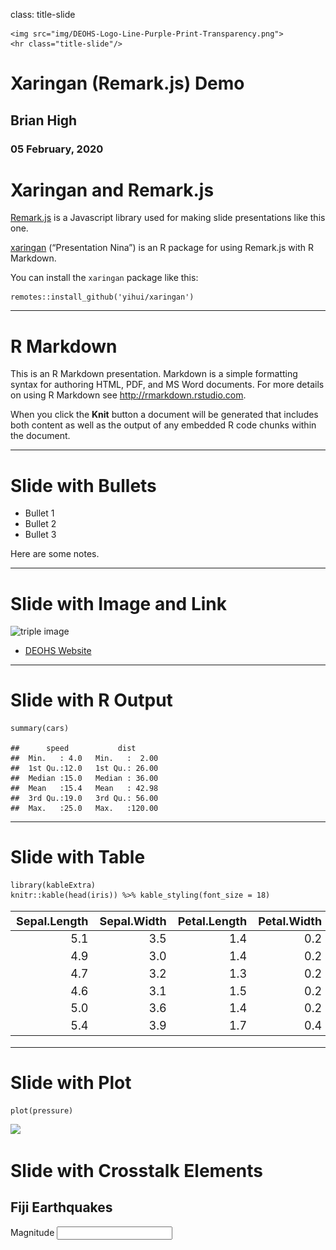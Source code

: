 class: title-slide

    <img src="img/DEOHS-Logo-Line-Purple-Print-Transparency.png">
    <hr class="title-slide"/>

Xaringan (Remark.js) Demo
=========================

Brian High
----------

### 05 February, 2020

Xaringan and Remark.js
======================

[Remark.js](https://remarkjs.com/) is a Javascript library used for
making slide presentations like this one.

[xaringan](https://github.com/yihui/xaringan) (“Presentation Nina”) is
an R package for using Remark.js with R Markdown.

You can install the `xaringan` package like this:

    remotes::install_github('yihui/xaringan')

------------------------------------------------------------------------

R Markdown
==========

This is an R Markdown presentation. Markdown is a simple formatting
syntax for authoring HTML, PDF, and MS Word documents. For more details
on using R Markdown see
<a href="http://rmarkdown.rstudio.com" class="uri">http://rmarkdown.rstudio.com</a>.

When you click the **Knit** button a document will be generated that
includes both content as well as the output of any embedded R code
chunks within the document.

------------------------------------------------------------------------

Slide with Bullets
==================

-   Bullet 1
-   Bullet 2
-   Bullet 3

<aside class="notes">
Here are some notes.
</aside>

------------------------------------------------------------------------

Slide with Image and Link
=========================

![triple
image](https://deohs.washington.edu/sites/default/files/triple-image.png)

-   [DEOHS Website](https://deohs.washington.edu)

------------------------------------------------------------------------

Slide with R Output
===================

    summary(cars)

    ##      speed           dist       
    ##  Min.   : 4.0   Min.   :  2.00  
    ##  1st Qu.:12.0   1st Qu.: 26.00  
    ##  Median :15.0   Median : 36.00  
    ##  Mean   :15.4   Mean   : 42.98  
    ##  3rd Qu.:19.0   3rd Qu.: 56.00  
    ##  Max.   :25.0   Max.   :120.00

------------------------------------------------------------------------

Slide with Table
================

    library(kableExtra)
    knitr::kable(head(iris)) %>% kable_styling(font_size = 18)

<table class="table" style="font-size: 18px; margin-left: auto; margin-right: auto;">
<thead>
<tr>
<th style="text-align:right;">
Sepal.Length
</th>
<th style="text-align:right;">
Sepal.Width
</th>
<th style="text-align:right;">
Petal.Length
</th>
<th style="text-align:right;">
Petal.Width
</th>
<th style="text-align:left;">
Species
</th>
</tr>
</thead>
<tbody>
<tr>
<td style="text-align:right;">
5.1
</td>
<td style="text-align:right;">
3.5
</td>
<td style="text-align:right;">
1.4
</td>
<td style="text-align:right;">
0.2
</td>
<td style="text-align:left;">
setosa
</td>
</tr>
<tr>
<td style="text-align:right;">
4.9
</td>
<td style="text-align:right;">
3.0
</td>
<td style="text-align:right;">
1.4
</td>
<td style="text-align:right;">
0.2
</td>
<td style="text-align:left;">
setosa
</td>
</tr>
<tr>
<td style="text-align:right;">
4.7
</td>
<td style="text-align:right;">
3.2
</td>
<td style="text-align:right;">
1.3
</td>
<td style="text-align:right;">
0.2
</td>
<td style="text-align:left;">
setosa
</td>
</tr>
<tr>
<td style="text-align:right;">
4.6
</td>
<td style="text-align:right;">
3.1
</td>
<td style="text-align:right;">
1.5
</td>
<td style="text-align:right;">
0.2
</td>
<td style="text-align:left;">
setosa
</td>
</tr>
<tr>
<td style="text-align:right;">
5.0
</td>
<td style="text-align:right;">
3.6
</td>
<td style="text-align:right;">
1.4
</td>
<td style="text-align:right;">
0.2
</td>
<td style="text-align:left;">
setosa
</td>
</tr>
<tr>
<td style="text-align:right;">
5.4
</td>
<td style="text-align:right;">
3.9
</td>
<td style="text-align:right;">
1.7
</td>
<td style="text-align:right;">
0.4
</td>
<td style="text-align:left;">
setosa
</td>
</tr>
</tbody>
</table>

------------------------------------------------------------------------

Slide with Plot
===============

    plot(pressure)

![](XaringanExample_files/figure-markdown_strict/pressure-1.png)

Slide with Crosstalk Elements
=============================

Fiji Earthquakes
----------------

<!--html_preserve-->

<label class="control-label" for="mag">Magnitude</label>
<input data-type="double" data-min="4" data-max="5.7" data-from="4" data-to="5.7" data-step="0.1" data-grid="true" data-grid-num="8.5" data-grid-snap="false" data-prettify-separator="," data-keyboard="true" data-keyboard-step="5.88235294117647" data-drag-interval="true" data-data-type="number"/>
<script type="application/json" data-for="mag">{
  "values": [4, 4, 4.1, 4.1, 4.1, 4.1, 4.1, 4.2, 4.2, 4.2, 4.2, 4.2, 4.2, 4.2, 4.3, 4.3, 4.3, 4.3, 4.3, 4.3, 4.3, 4.3, 4.3, 4.4, 4.4, 4.4, 4.4, 4.4, 4.4, 4.4, 4.4, 4.4, 4.4, 4.4, 4.4, 4.4, 4.5, 4.5, 4.5, 4.5, 4.5, 4.5, 4.5, 4.5, 4.5, 4.5, 4.5, 4.5, 4.5, 4.6, 4.6, 4.6, 4.6, 4.6, 4.6, 4.6, 4.6, 4.6, 4.6, 4.7, 4.7, 4.7, 4.7, 4.7, 4.7, 4.7, 4.7, 4.8, 4.8, 4.8, 4.9, 4.9, 4.9, 4.9, 4.9, 4.9, 4.9, 4.9, 5, 5, 5, 5, 5, 5, 5, 5, 5.1, 5.1, 5.1, 5.1, 5.2, 5.2, 5.3, 5.3, 5.4, 5.4, 5.5, 5.5, 5.5, 5.7],
  "keys": ["284", "875", "763", "671", "851", "863", "835", "566", "227", "660", "410", "665", "256", "831", "86", "346", "344", "247", "773", "455", "809", "684", "635", "971", "405", "237", "20", "795", "880", "14", "255", "592", "768", "43", "829", "263", "848", "526", "901", "29", "951", "798", "817", "576", "999", "904", "348", "170", "898", "269", "811", "527", "134", "546", "532", "257", "141", "819", "596", "553", "123", "655", "679", "862", "118", "288", "732", "930", "942", "121", "226", "927", "974", "395", "260", "792", "501", "148", "745", "68", "63", "697", "574", "788", "290", "843", "785", "99", "312", "424", "746", "702", "168", "921", "965", "25", "380", "541", "512", "376"],
  "group": ["SharedData4745b55f"]
}</script>

<!--/html_preserve-->
<!--html_preserve-->

<script type="application/json" data-for="htmlwidget-5533e188c4652c8224f6">{"x":{"options":{"crs":{"crsClass":"L.CRS.EPSG3857","code":null,"proj4def":null,"projectedBounds":null,"options":{}}},"calls":[{"method":"addSelect","args":["SharedData4745b55f"]},{"method":"addTiles","args":["//{s}.tile.openstreetmap.org/{z}/{x}/{y}.png",null,null,{"minZoom":0,"maxZoom":18,"tileSize":256,"subdomains":"abc","errorTileUrl":"","tms":false,"noWrap":false,"zoomOffset":0,"zoomReverse":false,"opacity":1,"zIndex":1,"detectRetina":false,"attribution":"&copy; <a href=\"http://openstreetmap.org\">OpenStreetMap<\/a> contributors, <a href=\"http://creativecommons.org/licenses/by-sa/2.0/\">CC-BY-SA<\/a>"}]},{"method":"addMarkers","args":[[-19.3,-25.46,-25.79,-13.65,-19.89,-22.04,-20.21,-21.31,-32.14,-21.96,-15,-17.7,-19.66,-20.97,-19.66,-17.78,-17.93,-13.82,-15.7,-14.1,-28.23,-15.36,-15.99,-22.63,-15.33,-14.86,-17.8,-20.74,-18.07,-21.85,-15.08,-15.44,-15.9,-20.9,-27.71,-23.71,-19.92,-20.45,-16.45,-18.1,-20.41,-17.8,-15.39,-18.56,-22.05,-21.55,-16.49,-21,-15.79,-14.28,-23.11,-17.4,-29.1,-15.18,-21.4,-17.88,-21.04,-27.84,-31.03,-27.54,-17.95,-14.65,-23.61,-16.09,-13.47,-17.93,-21.58,-12.66,-19.6,-20.18,-20.81,-23.79,-21.75,-19.85,-26,-33.2,-13.66,-17.64,-20.6,-27.38,-21.13,-20.9,-18.89,-18.44,-24.97,-12.93,-18.19,-16.51,-22.1,-25.42,-21.27,-20.08,-19.4,-15.67,-20.32,-19.06,-22.2,-30.63,-26.02,-20.48],[183,179.98,182.38,166.66,183.84,183.95,182.37,180.84,180,179.62,184.62,185,184.31,181.47,180.28,185.33,181.62,172.38,184.5,166.01,182.68,186.71,167.95,180.31,186.75,167.32,181.32,180.7,181.58,180.89,166.62,167.18,167.42,184.28,182.47,180.3,183.91,182.1,167.54,181.63,186.51,181.2,185.1,169.05,180.4,182.9,187.8,181.66,166.83,170.34,179.15,187.8,182.1,185.93,180.78,180.58,181.2,182.1,181.59,182.5,181.65,166.97,180.27,184.89,172.29,181.89,181.9,169.46,184.53,181.62,184.7,179.89,180.67,184.51,178.43,181.6,166.54,177.01,182.28,182.39,185.32,182.02,169.42,181.04,179.82,169.63,181.74,187.1,179.71,182.65,173.49,183.22,182.29,185.23,180.88,169.01,180.58,180.9,181.2,169.76],null,null,null,{"interactive":true,"draggable":false,"keyboard":true,"title":"","alt":"","zIndexOffset":0,"opacity":1,"riseOnHover":false,"riseOffset":250},null,null,null,null,null,{"interactive":false,"permanent":false,"direction":"auto","opacity":1,"offset":[0,0],"textsize":"10px","textOnly":false,"className":"","sticky":true},{"ctKey":["745","848","971","226","168","965","269","526","901","68","785","284","86","29","25","763","951","63","405","930","237","380","921","20","376","927","671","795","697","811","553","527","541","512","346","134","566","798","546","880","574","875","817","974","123","227","576","14","532","655","679","999","255","851","862","660","395","942","746","344","247","121","788","257","118","863","592","141","773","904","455","260","819","768","792","410","99","702","290","348","288","809","170","665","43","312","684","501","424","843","148","635","835","829","256","263","898","831","732","596"],"ctGroup":"SharedData4745b55f"}]}],"limits":{"lat":[-33.2,-12.66],"lng":[166.01,187.8]}},"evals":[],"jsHooks":[]}</script>

<script type="application/json" data-for="htmlwidget-79d350702b141971776b">{"x":{"crosstalkOptions":{"key":["745","848","971","226","168","965","269","526","901","68","785","284","86","29","25","763","951","63","405","930","237","380","921","20","376","927","671","795","697","811","553","527","541","512","346","134","566","798","546","880","574","875","817","974","123","227","576","14","532","655","679","999","255","851","862","660","395","942","746","344","247","121","788","257","118","863","592","141","773","904","455","260","819","768","792","410","99","702","290","348","288","809","170","665","43","312","684","501","424","843","148","635","835","829","256","263","898","831","732","596"],"group":"SharedData4745b55f"},"style":"bootstrap","filter":"none","extensions":["Scroller"],"data":[["745","848","971","226","168","965","269","526","901","68","785","284","86","29","25","763","951","63","405","930","237","380","921","20","376","927","671","795","697","811","553","527","541","512","346","134","566","798","546","880","574","875","817","974","123","227","576","14","532","655","679","999","255","851","862","660","395","942","746","344","247","121","788","257","118","863","592","141","773","904","455","260","819","768","792","410","99","702","290","348","288","809","170","665","43","312","684","501","424","843","148","635","835","829","256","263","898","831","732","596"],[-19.3,-25.46,-25.79,-13.65,-19.89,-22.04,-20.21,-21.31,-32.14,-21.96,-15,-17.7,-19.66,-20.97,-19.66,-17.78,-17.93,-13.82,-15.7,-14.1,-28.23,-15.36,-15.99,-22.63,-15.33,-14.86,-17.8,-20.74,-18.07,-21.85,-15.08,-15.44,-15.9,-20.9,-27.71,-23.71,-19.92,-20.45,-16.45,-18.1,-20.41,-17.8,-15.39,-18.56,-22.05,-21.55,-16.49,-21,-15.79,-14.28,-23.11,-17.4,-29.1,-15.18,-21.4,-17.88,-21.04,-27.84,-31.03,-27.54,-17.95,-14.65,-23.61,-16.09,-13.47,-17.93,-21.58,-12.66,-19.6,-20.18,-20.81,-23.79,-21.75,-19.85,-26,-33.2,-13.66,-17.64,-20.6,-27.38,-21.13,-20.9,-18.89,-18.44,-24.97,-12.93,-18.19,-16.51,-22.1,-25.42,-21.27,-20.08,-19.4,-15.67,-20.32,-19.06,-22.2,-30.63,-26.02,-20.48],[183,179.98,182.38,166.66,183.84,183.95,182.37,180.84,180,179.62,184.62,185,184.31,181.47,180.28,185.33,181.62,172.38,184.5,166.01,182.68,186.71,167.95,180.31,186.75,167.32,181.32,180.7,181.58,180.89,166.62,167.18,167.42,184.28,182.47,180.3,183.91,182.1,167.54,181.63,186.51,181.2,185.1,169.05,180.4,182.9,187.8,181.66,166.83,170.34,179.15,187.8,182.1,185.93,180.78,180.58,181.2,182.1,181.59,182.5,181.65,166.97,180.27,184.89,172.29,181.89,181.9,169.46,184.53,181.62,184.7,179.89,180.67,184.51,178.43,181.6,166.54,177.01,182.28,182.39,185.32,182.02,169.42,181.04,179.82,169.63,181.74,187.1,179.71,182.65,173.49,183.22,182.29,185.23,180.88,169.01,180.58,180.9,181.2,169.76],[302,479,172,71,244,109,482,586,331,627,40,383,170,582,431,223,561,613,118,69,74,130,190,598,48,137,539,589,603,577,42,140,40,58,103,510,264,500,125,592,63,530,237,217,606,207,40,600,45,642,564,40,179,77,615,622,591,193,57,68,619,82,537,304,64,567,409,658,199,558,162,526,595,184,644,153,50,545,529,69,123,402,239,624,511,641,616,62,579,102,48,294,326,66,680,158,594,334,361,134],[5,4.5,4.4,4.9,5.3,5.4,4.6,4.5,4.5,5,5.1,4,4.3,4.5,5.4,4.1,4.5,5,4.4,4.8,4.4,5.5,5.3,4.4,5.7,4.9,4.1,4.4,5,4.6,4.7,4.6,5.5,5.5,4.3,4.6,4.2,4.5,4.6,4.4,5,4,4.5,4.9,4.7,4.2,4.5,4.4,4.6,4.7,4.7,4.5,4.4,4.1,4.7,4.2,4.9,4.8,5.2,4.3,4.3,4.8,5,4.6,4.7,4.1,4.4,4.6,4.3,4.5,4.3,4.9,4.6,4.4,4.9,4.2,5.1,5.2,5,4.5,4.7,4.3,4.5,4.2,4.4,5.1,4.3,4.9,5.1,5,4.9,4.3,4.1,4.4,4.2,4.4,4.5,4.2,4.7,4.6],[65,27,14,52,73,61,37,17,27,45,54,10,15,25,57,10,32,61,30,29,20,95,81,18,123,22,12,27,65,43,23,44,86,92,11,30,23,37,18,28,28,15,39,35,27,18,18,10,39,29,17,14,19,16,51,23,45,27,49,12,26,28,63,34,14,27,19,43,21,31,20,43,30,26,27,21,45,91,50,12,36,18,27,21,23,57,17,46,58,36,42,18,15,34,22,10,45,28,32,33]],"container":"<table class=\"table table-condensed\">\n  <thead>\n    <tr>\n      <th> <\/th>\n      <th>lat<\/th>\n      <th>long<\/th>\n      <th>depth<\/th>\n      <th>mag<\/th>\n      <th>stations<\/th>\n    <\/tr>\n  <\/thead>\n<\/table>","options":{"deferRender":true,"scrollY":250,"scroller":true,"columnDefs":[{"className":"dt-right","targets":[1,2,3,4,5]},{"orderable":false,"targets":0}],"order":[],"autoWidth":false,"orderClasses":false},"selection":{"mode":"multiple","selected":null,"target":"row"}},"evals":[],"jsHooks":[]}</script>

<!--/html_preserve-->
